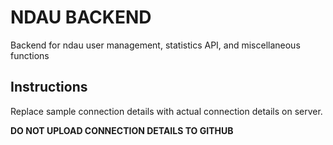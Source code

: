 # NDAU BACKEND

Backend for ndau user management, statistics API, and miscellaneous functions


## Instructions
Replace sample connection details with actual connection details on server. 


**DO NOT UPLOAD CONNECTION DETAILS TO GITHUB**